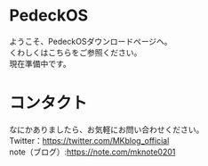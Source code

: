 # PedeckOS
ようこそ、PedeckOSダウンロードページヘ。  
くわしくはこちらをご参照ください。  
現在準備中です。  
# コンタクト
なにかありましたら、お気軽にお問い合わせください。  
Twitter：<https://twitter.com/MKblog_official>  
note（ブログ）:<https://note.com/mknote0201>

